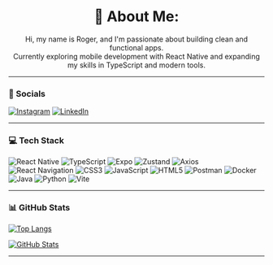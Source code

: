 <h1 align="center">💢 About Me:</h1>
<p align="center">Hi, my name is Roger, and I'm passionate about building clean and functional apps.<br />
Currently exploring mobile development with React Native and expanding my skills in TypeScript and modern tools.</p>

---

### 📱 Socials

[![Instagram](https://img.shields.io/badge/-Instagram-E4405F?style=flat-square&logo=instagram&logoColor=white)](https://instagram.com/rogerbertan)
[![LinkedIn](https://img.shields.io/badge/-LinkedIn-0077B5?style=flat-square&logo=linkedin&logoColor=white)](https://linkedin.com/in/roger-bertan-71001117a)

---

### 💻 Tech Stack

![React Native](https://img.shields.io/badge/-React_Native-61DAFB?style=flat-square&logo=react&logoColor=black)
![TypeScript](https://img.shields.io/badge/-TypeScript-3178C6?style=flat-square&logo=typescript&logoColor=white)
![Expo](https://img.shields.io/badge/-Expo-000020?style=flat-square&logo=expo&logoColor=white)
![Zustand](https://img.shields.io/badge/-Zustand-000000?style=flat-square&logo=react&logoColor=white)
![Axios](https://img.shields.io/badge/-Axios-5A29E4?style=flat-square&logo=axios&logoColor=white)
![React Navigation](https://img.shields.io/badge/-React_Navigation-000000?style=flat-square&logo=react&logoColor=white)
![CSS3](https://img.shields.io/badge/CSS3-%231572B6.svg?style=flat-square&logo=css3&logoColor=white)
![JavaScript](https://img.shields.io/badge/-JavaScript-F7DF1E?style=flat-square&logo=javascript&logoColor=black)
![HTML5](https://img.shields.io/badge/-HTML5-E34F26?style=flat-square&logo=html5&logoColor=white)
![Postman](https://img.shields.io/badge/-Postman-FF6C37?style=flat-square&logo=postman&logoColor=white)
![Docker](https://img.shields.io/badge/-Docker-2496ED?style=flat-square&logo=docker&logoColor=white)
![Java](https://img.shields.io/badge/Java-ED8B00?style=flat-square&logo=openjdk&logoColor=white)
![Python](https://img.shields.io/badge/-Python-3776AB?style=flat-square&logo=python&logoColor=white)
![Vite](https://img.shields.io/badge/-Vite-646CFF?style=flat-square&logo=vite&logoColor=white)

---

### 📊 GitHub Stats

[![Top Langs](https://github-readme-stats.vercel.app/api/top-langs/?username=rogerbertan&layout=compact&theme=dark)](https://github.com/rogerbertan/github-readme-stats)

[![GitHub Stats](https://github-readme-stats.vercel.app/api?username=rogerbertan&show_icons=true&theme=dark&hide_border=true)](https://github.com/rogerbertan/github-readme-stats)

---
